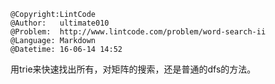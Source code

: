 ```
@Copyright:LintCode
@Author:   ultimate010
@Problem:  http://www.lintcode.com/problem/word-search-ii
@Language: Markdown
@Datetime: 16-06-14 14:52
```

用trie来快速找出所有，对矩阵的搜索，还是普通的dfs的方法。